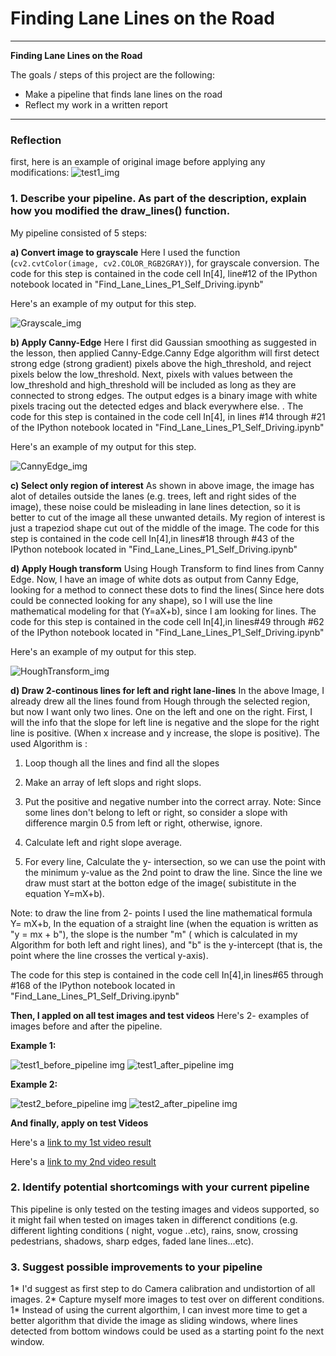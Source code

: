 # **Finding Lane Lines on the Road** 

---

**Finding Lane Lines on the Road**

The goals / steps of this project are the following:
* Make a pipeline that finds lane lines on the road
* Reflect my work in a written report


[//]: # (Image References)

[image1]: ./test_images_output/grayscale.png "Grayscale"
[image2]: ./test_images_output/Canny-Edge.png "CannyEdge"
[image3]: ./test_images_output/Hough-transform.png "HoughTransform"
[image4]: ./test_images_output/test1_before_pipeline.png "test1"
[image5]: ./test_images_output/test1_after_pipeline.png "test1_pipeline"
[image6]: ./test_images_output/test2_before_pipeline.png "test2"
[image7]: ./test_images_output/test2_after_pipeline.png "test2_pipeline"

---

### Reflection

first, here is an example of original image before applying any modifications:
![test1_img][image4]
### 1. Describe your pipeline. As part of the description, explain how you modified the draw_lines() function.

My pipeline consisted of 5 steps:

**a) Convert image to grayscale**
  Here  I used the function (`cv2.cvtColor(image, cv2.COLOR_RGB2GRAY)`), for grayscale conversion. 
The code for this step is contained in the code cell In[4], line#12 of the IPython notebook located in "Find_Lane_Lines_P1_Self_Driving.ipynb"

Here's an example of my output for this step. 

![Grayscale_img][image1]

**b) Apply Canny-Edge**
 Here  I first did Gaussian smoothing as suggested in the lesson, then applied Canny-Edge.Canny Edge algorithm will first detect strong edge (strong gradient) pixels above the high_threshold, and reject pixels below the low_threshold. Next, pixels with values between the low_threshold and high_threshold will be included as long as they are connected to strong edges. The output edges is a binary image with white pixels tracing out the detected edges and black everywhere else. . 
The code for this step is contained in the code cell In[4], in lines #14 through #21  of the IPython notebook located in "Find_Lane_Lines_P1_Self_Driving.ipynb"

Here's an example of my output for this step. 

![CannyEdge_img][image2]

**c) Select only region of interest**
  As shown in above image, the image has alot of detailes outside the lanes (e.g. trees, left and right sides of the image), these noise could be misleading in lane lines detection, so it is better to cut of the image all these unwanted details. My region of interest is just a trapeziod shape cut out of the middle of the image. 
The code for this step is contained in the code cell In[4],in  lines#18 through #43 of the IPython notebook located in "Find_Lane_Lines_P1_Self_Driving.ipynb"

**d) Apply Hough transform**
 Using Hough Transform to find lines from Canny Edge. Now, I have an image of white dots as output from Canny Edge, looking for a method to connect these dots to find the lines( Since here dots could be connected looking for any shape), so I will use the line mathematical modeling for that (Y=aX+b), since I am looking for lines.
The code for this step is contained in the code cell In[4],in  lines#49 through #62 of the IPython notebook located in "Find_Lane_Lines_P1_Self_Driving.ipynb"

Here's an example of my output for this step. 

![HoughTransform_img][image3]

**d) Draw 2-continous lines for left and right lane-lines**
In the above Image, I already drew all the lines found from Hough through the selected region, but now I want only two lines. One on the left and one on the right. First, I will the info that the slope for left line is negative and the slope for the right line is positive. (When x increase and y increase, the slope is positive). The used Algorithm is :

  1) Loop though all the lines and find all the slopes

  2) Make an array of left slops and right slops.

  3) Put the positive and negative number into the correct array. Note: Since some lines don't belong to left or right, so consider a        slope with difference margin 0.5 from left or right, otherwise, ignore.

  4) Calculate left and right slope average.

  5) For every line, Calculate the y- intersection, so we can use the point with the minimum y-value as the 2nd point to draw the line.   Since the line we draw must start at the botton edge of the image( subistitute in the equation Y=mX+b).

Note: to draw the line from 2- points I used the line mathematical formula Y= mX+b, In the equation of a straight line (when the equation is written as "y = mx + b"), the slope is the number "m" ( which is calculated in my Algorithm for both left and right lines), and "b" is the y-intercept (that is, the point where the line crosses the vertical y-axis).

The code for this step is contained in the code cell In[4],in  lines#65 through #168 of the IPython notebook located in "Find_Lane_Lines_P1_Self_Driving.ipynb"


**Then, I appled on all test images and test videos**
Here's 2- examples of  images before and after the pipeline. 

**Example 1:**

![test1_before_pipeline img][image4]
![test1_after_pipeline img][image5]

**Example 2:**

![test2_before_pipeline img][image6]
![test2_after_pipeline img][image7]

**And finally, apply on test Videos**

Here's a [link to my 1st video result](https://github.com/MyadaRoshdi/P1/blob/master/test_videos_output/solidWhiteRight.mp4)

Here's a [link to my 2nd video result](https://github.com/MyadaRoshdi/P1/blob/master/test_videos_output/solidYellowLeft.mp4)

### 2. Identify potential shortcomings with your current pipeline

This pipeline is only tested on the testing images and videos supported, so it might fail when tested on images taken in differenct conditions (e.g. different lighting conditions ( night, vogue ..etc), rains, snow, crossing pedestrians, shadows, sharp edges, faded lane lines...etc).


### 3. Suggest possible improvements to your pipeline

1* I'd suggest as first step to do Camera calibration and undistortion of all images.
2* Capture myself more images to test over on different conditions.
1* Instead of using the current algorthim, I can invest more time to get a better algorithm that divide the image as sliding windows, where lines detected from bottom windows could be used as a starting point fo the next window.
